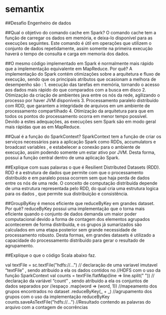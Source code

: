 # semantix
##Desafio Engenheiro de dados



##Qual o objetivo do comando cache em Spark?
O comando cache tem a função de carregar os dados em memória, e deixa-lo disponível para as execuções seguintes. Este comando é útil em operações que utilizem o conjunto de dados repetidamente, assim somente na primeira execução haverá o tempo de consulta e carga em memoria dos dados.

##O mesmo código implementado em Spark é normalmente mais rápido que a implementação equivalente em MapReduce. Por quê?
A implementação do Spark contém otimizações sobre a arquitetura e fluxo de execução, sendo que os principais atributos que ocasionam a melhora de desempenho são : 1.   execução das tarefas em memória, tornando o acesso aos dados mais rápido do que comparados com a busca em disco 2. Otimização da criação de ambientes java entre os nós da rede, agilizando o processo por haver JVM disponíveis 3. Processamento paralelo distribuído com RDD, que garantem a integridade de arquivos em um ambiente de processamento compartilhado 4. Otimização da arquitetura para que em todos os pontos do processamento ocorra em menor tempo possível. Devido a estes adequações, as execuções sem Spark são em modo geral mais rápidas que as em MapReduce.


##Qual é a função do SparkContext?
SparkContext tem a função de criar os serviços necessários para a aplicação Spark como RDDs, accumulators e  broadcast variables ,  e estabelecer a conexão para o ambiente de execução,  assim podendo somente um estar ativo por JVM. Desta forma,  possui a função central dentro de uma aplicação Spark.


##Explique com suas palavras o que é Resilient Distributed Datasets (RDD).
RDD é a estrutura de dados que permite com que o processamento distribuído e em paralelo possa ocorrem sem que haja perda de dados entre os nós de uma rede. O conceito de computação distribuída depende de uma estrutura representada pelo RDD, do qual cria uma estrutura logica para os dados , que permite sua distribuição e  consistência.

##GroupByKey é menos eficiente que reduceByKey em grandes dataset. Por quê?
reduceByKey  possui uma implementação que o torna mais eficiente quando o conjunto de dados demanda um maior poder computacional devido a forma de contagem dos elementos agrupados acontecerem de forma distribuída, e os grupos já sumarizados são calculados em uma etapa posterior sem grande necessidade de processamento robusto.  Desta formas, em grandes datasets é utilizado a capacidade do processamento distribuído para gerar o resultado de agrupamento.


##Explique o que o código Scala abaixo faz. 

val textFile = sc.textFile("hdfs://...") 
// declaração de uma variavel imutavel  “textFile” , sendo atribuido a ela os dados contidos no //HDFS com o uso da função SparkContext
val counts = textFile.flatMap(line => line.split(" "))
// declaração da variável “count” , sendo atribuído a ela os conjuntos de dados separados por //espaço
            .map(word => (word, 1)) 
//mapeamento dos grupos encontrados no dataset
            .reduceByKey(_ + _) 
//agrupamento dos grupos com o uso da implementação reduceByKey
counts.saveAsTextFile("hdfs://...")
//Resultado contendo as palavras do arquivo com a contagem de ocorrências

